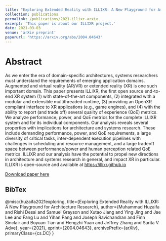 ```yaml
---
title: "Exploring Extended Reality with ILLIXR: A New Playground for Architecture Research"
collection: publications
permalink: /publications/2021-illixr-arxiv
excerpt: 'This paper is about our ILLIXR project.'
date: 2021-03-03
venue: 'arXiv preprint'
paperurl: 'https://arxiv.org/abs/2004.04643'
---
```


Abstract
======
As we enter the era of domain-specific architectures, systems researchers must understand the requirements of emerging application domains. Augmented and virtual reality (AR/VR) or extended reality (XR) is one such important domain. This paper presents ILLIXR, the first open source end-to-end XR system (1) with state-of-the-art components, (2) integrated with a modular and extensible multithreaded runtime, (3) providing an OpenXR compliant interface to XR applications (e.g., game engines), and (4) with the ability to report (and trade off) several quality of experience (QoE) metrics. We analyze performance, power, and QoE metrics for the complete ILLIXR system and for its individual components. Our analysis reveals several properties with implications for architecture and systems research. These include demanding performance, power, and QoE requirements, a large diversity of critical tasks, inter-dependent execution pipelines with challenges in scheduling and resource management, and a large tradeoff space between performance/power and human perception related QoE metrics. ILLIXR and our analysis have the potential to propel new directions in architecture and systems research in general, and impact XR in particular. ILLIXR is open-source and available at https://illixr.github.io

[Download paper here](https://arxiv.org/abs/2004.04643)

BibTex
------
@misc{huzaifa2021exploring,
    title={Exploring Extended Reality with ILLIXR: A New Playground for Architecture Research},
    author={Muhammad Huzaifa and Rishi Desai and Samuel Grayson and Xutao Jiang and Ying Jing and Jae Lee and Fang Lu and Yihan Pang and Joseph Ravichandran and Finn Sinclair and Boyuan Tian and Hengzhi Yuan and Jeffrey Zhang and Sarita V. Adve},
    year={2021},
    eprint={2004.04643},
    archivePrefix={arXiv},
    primaryClass={cs.DC}
}
